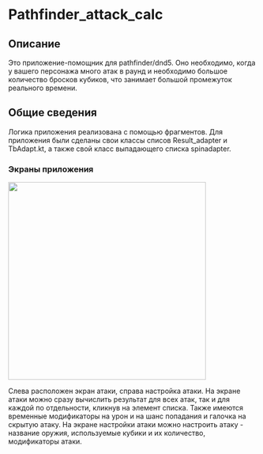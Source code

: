 # Pathfinder_attack_calc

## Описание
Это приложениe-помощник для pathfinder/dnd5. 
Оно необходимо, когда у вашего персонажа много атак в раунд и необходимо большое количество бросков кубиков, что занимает большой промежуток реального времени.  

## Общие сведения
Логика приложения реализована с помощью фрагментов.  Для приложения были сделаны свои классы списов Result_adapter и TbAdapt.kt, а также свой класс выпадающего списка spinadapter.

### Экраны приложения 
<img src="https://i.ibb.co/LQMNvV1/Pathfinder-Calc-Screen.png" height=400/>

Слева расположен экран атаки, справа настройка атаки.
На экране атаки можно сразу вычислить результат для всех атак, так и для каждой по отдельности, кликнув на элемент списка. Также имеются временные модификаторы на урон и на шанс попадания и галочка на скрытую атаку.
На экране настройки атаки можно настроить атаку - название оружия, используемые кубики и их количество, модификаторы атаки.
